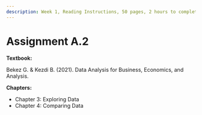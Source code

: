 ```yaml
---
description: Week 1, Reading Instructions, 50 pages, 2 hours to complete
---
```


# Assignment A.2

**Textbook:**

Bekez G. & Kezdi B. (2021). Data Analysis for Business, Economics, and Analysis. &#x20;

**Chapters:**

* Chapter 3: Exploring Data
* Chapter 4: Comparing Data
